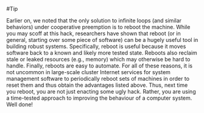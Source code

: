 #Tip 

Earlier on, we noted that the only solution to infinite loops (and similar behaviors) under cooperative preemption is to reboot the machine. While you may scoff at this hack, researchers have shown that reboot (or in general, starting over some piece of software) can be a hugely useful tool in building robust systems. Specifically, reboot is useful because it moves software back to a known and likely more tested state. Reboots also reclaim stale or leaked resources (e.g., memory) which may otherwise be hard to handle. Finally, reboots are easy to automate. For all of these reasons, it is not uncommon in large-scale cluster Internet services for system management software to periodically reboot sets of machines in order to reset them and thus obtain the advantages listed above. Thus, next time you reboot, you are not just enacting some ugly hack. Rather, you are using a time-tested approach to improving the behaviour of a computer system. Well done!
